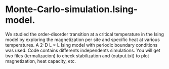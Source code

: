 # Monte-Carlo-simulation.Ising-model.
We studied the order-disorder transition at a critical temperature in the Ising model by exploring the magnetization per site and specific heat at various temperatures. A 2-D L × L Ising model with periodic boundary conditions was used.  Code contains differents independents simulations. You will get two files (termalizacion) to check stabilization and (output.txt) to plot magnetization, heat capacity, etc.
